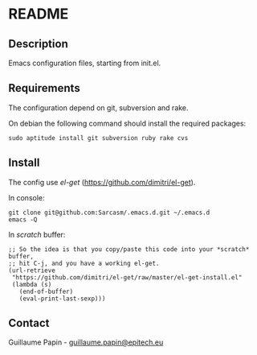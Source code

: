 README
======

Description
-----------
Emacs configuration files, starting from init.el.

Requirements
------------
The configuration depend on git, subversion and rake.

On debian the following command should install the required packages:

    sudo aptitude install git subversion ruby rake cvs


Install
-------
The config use *el-get* (https://github.com/dimitri/el-get).

In console:

    git clone git@github.com:Sarcasm/.emacs.d.git ~/.emacs.d
    emacs -Q

In *scratch* buffer:

    ;; So the idea is that you copy/paste this code into your *scratch* buffer,
    ;; hit C-j, and you have a working el-get.
    (url-retrieve
     "https://github.com/dimitri/el-get/raw/master/el-get-install.el"
     (lambda (s)
       (end-of-buffer)
       (eval-print-last-sexp)))


Contact
-------
Guillaume Papin - guillaume.papin@epitech.eu
